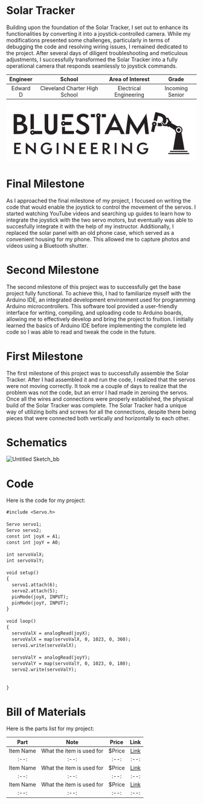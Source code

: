 # Solar Tracker
Building upon the foundation of the Solar Tracker, I set out to enhance its functionalities by converting it into a joystick-controlled camera. While my modifications presented some challenges, particularly in terms of debugging the code and resolving wiring issues, I remained dedicated to the project. After several days of diligent troubleshooting and meticulous adjustments, I successfully transformed the Solar Tracker into a fully operational camera that responds seamlessly to joystick commands.

| **Engineer** | **School** | **Area of Interest** | **Grade** |
|:--:|:--:|:--:|:--:|
| Edward D | Cleveland Charter High School | Electrical Engineering | Incoming Senior

<!--**Replace the BlueStamp logo below with an image of yourself and your completed project. Follow the guide [here](https://tomcam.github.io/least-github-pages/adding-images-github-pages-site.html) if you need help.**-->

![Headstone Image](logo.svg)
  
# Final Milestone
As I approached the final milestone of my project, I focused on writing the code that would enable the joystick to control the movement of the servos. I started watching YouTube videos and searching up guides to learn how to integrate the joystick with the two servo motors, but eventually was able to succesfully integrate it with the help of my instructor. Additionally, I replaced the solar panel with an old phone case, which served as a convenient housing for my phone. This allowed me to capture photos and videos using a Bluetooth shutter.

<!-- Don't forget to replace the text below with the embedding for your milestone video. Go to Youtube, click Share -> Embed, and copy and paste the code to replace what's below. -->

<!-- <iframe width="560" height="315" src="https://www.youtube.com/embed/F7M7imOVGug" title="YouTube video player" frameborder="0" allow="accelerometer; autoplay; clipboard-write; encrypted-media; gyroscope; picture-in-picture; web-share" allowfullscreen></iframe>-->

# Second Milestone
The second milestone of this project was to successfully get the base project fully functional. To achieve this, I had to familiarize myself with the Arduino IDE, an integrated development environment used for programming Arduino microcontrollers. This software tool provided a user-friendly interface for writing, compiling, and uploading code to Arduino boards, allowing me to effectively develop and bring the project to fruition. I initially learned the basics of Arduino IDE before implementing the complete led code so I was able to read and tweak the code in the future.

<!-- Don't forget to replace the text below with the embedding for your milestone video. Go to Youtube, click Share -> Embed, and copy and paste the code to replace what's below. -->

<!-- <iframe width="560" height="315" src="https://www.youtube.com/embed/y3VAmNlER5Y" title="YouTube video player" frameborder="0" allow="accelerometer; autoplay; clipboard-write; encrypted-media; gyroscope; picture-in-picture; web-share" allowfullscreen></iframe>-->

# First Milestone
The first milestone of this project was to successfully assemble the Solar Tracker. After I had assembled it and run the code, I realized that the servos were not moving correctly. It took me a couple of days to realize that the problem was not the code, but an error I had made in zeroing the servos. Once all the wires and connections were properly established, the physical build of the Solar Tracker was complete. The Solar Tracker had a unique way of utilizing bolts and screws for all the connections, despite there being pieces that were connected both vertically and horizontally to each other.

<!-- Don't forget to replace the text below with the embedding for your milestone video. Go to Youtube, click Share -> Embed, and copy and paste the code to replace what's below. -->

<!-- <iframe width="560" height="315" src="https://www.youtube.com/embed/CaCazFBhYKs" title="YouTube video player" frameborder="0" allow="accelerometer; autoplay; clipboard-write; encrypted-media; gyroscope; picture-in-picture; web-share" allowfullscreen></iframe>-->


# Schematics 
![Untitled Sketch_bb](https://github.com/EdwardDan1/EdwardD-Solar-Tracker/assets/113312727/111a033a-178a-4883-b26a-b55b3d5e6e1d)

# Code
Here is the code for my project:

```
#include <Servo.h>

Servo servo1;
Servo servo2;
const int joyX = A1;
const int joyY = A0;

int servoValX;
int servoValY;

void setup() 
{
  servo1.attach(6);
  servo2.attach(5);
  pinMode(joyX, INPUT);
  pinMode(joyY, INPUT);
}

void loop()
{
  servoValX = analogRead(joyX);
  servoValX = map(servoValX, 0, 1023, 0, 360);
  servo1.write(servoValX);

  servoValY = analogRead(joyY);
  servoValY = map(servoValY, 0, 1023, 0, 180);
  servo2.write(servoValY);


}
```

# Bill of Materials
Here is the parts list for my project:

| **Part** | **Note** | **Price** | **Link** |
|:--:|:--:|:--:|:--:|
| Item Name | What the item is used for | $Price | <a href="https://www.amazon.com/Arduino-A000066-ARDUINO-UNO-R3/dp/B008GRTSV6/"> Link </a> |
|:--:|:--:|:--:|:--:|
| Item Name | What the item is used for | $Price | <a href="https://www.amazon.com/Arduino-A000066-ARDUINO-UNO-R3/dp/B008GRTSV6/"> Link </a> |
|:--:|:--:|:--:|:--:|
| Item Name | What the item is used for | $Price | <a href="https://www.amazon.com/Arduino-A000066-ARDUINO-UNO-R3/dp/B008GRTSV6/"> Link </a> |
|:--:|:--:|:--:|:--:|

<!--# Other Resources/Examples
One of the best parts about Github is that you can view how other people set up their own work. Here are some past BSE portfolios that are awesome examples. You can view how they set up their portfolio, and you can view their index.md files to understand how they implemented different portfolio components.
- [Example 1](https://trashytuber.github.io/YimingJiaBlueStamp/)
- [Example 2](https://sviatil0.github.io/Sviatoslav_BSE/)
- [Example 3](https://arneshkumar.github.io/arneshbluestamp/)

To watch the BSE tutorial on how to create a portfolio, click here.-->

